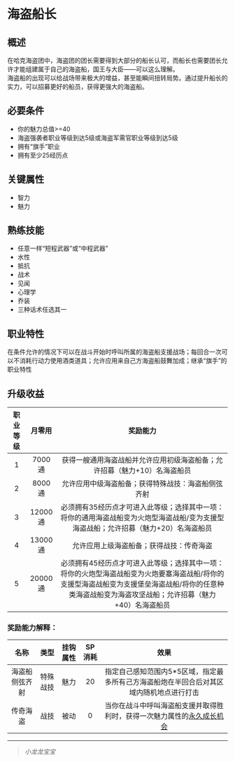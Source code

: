 # 海盗船长

## 概述

在哈克海盗团中，海盗团的团长需要得到大部分的船长认可，而船长也需要团长允许才能组建属于自己的海盗船，国王与大臣——可以这么理解。<br>海盗船的出现可以给战场带来极大的增益，甚至能瞬间扭转局势。通过提升船长的实力，可以招募更好的船员，获得更强大的海盗船。


## 必要条件

* 你的魅力总值>=40
* 海盗强袭者职业等级到达5级或海盗军需官职业等级到达5级
* 拥有“旗手”职业
* 拥有至少25经历点

## 关键属性

* 智力
* 魅力

## 熟练技能

* 任意一样“短程武器”或“中程武器”
* 水性
* 抵抗
* 战术
* 见闻
* 心理学
* 乔装
* 三种话术任选其一
  
## 职业特性

在条件允许的情况下可以在战斗开始时呼叫所属的海盗船支援战场；每回合一次可以不消耗行动力使用酒类道具；允许应用来自己方海盗船鼓舞加成；继承“旗手”的职业特性

## 升级收益

职业等级|月零用|奖励能力
:--:|:--:|:--:
1|7000通|获得一艘通用海盗战船并允许应用初级海盗船备；允许招募（魅力+10）名海盗船员
2|8000通|允许应用中级海盗船备；获得特殊战技：海盗船侧弦齐射
3|12000通|必须拥有35经历点才可进入此等级；选择其中一项：将你的通用海盗战船变为火炮型海盗战船/变为支援型海盗战船；允许招募（魅力+20）名海盗船员
4|13000通|允许应用上级海盗船备；获得战技：传奇海盗
5|20000通|必须拥有45经历点才可进入此等级；选择其中一项：将你的火炮型海盗战船变为火炮要塞海盗战船/将你的支援型海盗战船变为支援堡垒海盗战船/将你的任意种类海盗战船变为海盗攻坚战船；允许招募（魅力+40）名海盗船员

### 奖励能力解释：

名称|类型|挂钩属性|SP消耗|效果
:--:|:--:|:--:|:--:|:--:
海盗船侧弦齐射|特殊战技|魅力|20|指定自己感知范围内5*5区域，指定最多所有己方海盗船炮在半回合后对其区域内随机地点进行打击
传奇海盗|战技|被动|0|当你在战斗中呼叫海盗船支援并取得胜利时，获得一次魅力属性的<a href="/rules/V4.x rules/1·attribute/#被动战技带来的属性成长" target="_blank">永久成长机会</a>

---

> *小龙龙宝宝*